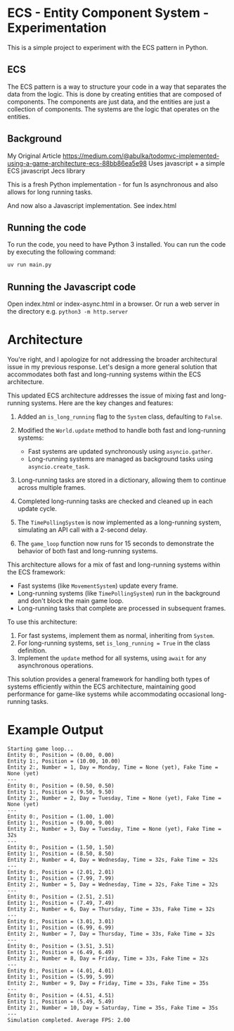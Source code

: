 # ECS - Entity Component System - Experimentation

This is a simple project to experiment with the ECS pattern in Python.

## ECS

The ECS pattern is a way to structure your code in a way that separates the data from the logic. This is done by creating entities that are composed of components. The components are just data, and the entities are just a collection of components. The systems are the logic that operates on the entities.

## Background

My Original Article
https://medium.com/@abulka/todomvc-implemented-using-a-game-architecture-ecs-88bb86ea5e98
Uses javascript + a simple ECS javascript Jecs library

This is a fresh Python implementation - for fun
Is asynchronous and also allows for long running tasks.

And now also a Javascript implementation. See index.html

## Running the code

To run the code, you need to have Python 3 installed. You can run the code by executing the following command:

```bash
uv run main.py
```

## Running the Javascript code

Open index.html or index-async.html in a browser. Or run a web server in the directory e.g. `python3 -m http.server`

# Architecture

You're right, and I apologize for not addressing the broader architectural issue in my previous response. Let's design a more general solution that accommodates both fast and long-running systems within the ECS architecture.

This updated ECS architecture addresses the issue of mixing fast and long-running systems. Here are the key changes and features:

1. Added an `is_long_running` flag to the `System` class, defaulting to `False`.

2. Modified the `World.update` method to handle both fast and long-running systems:
   - Fast systems are updated synchronously using `asyncio.gather`.
   - Long-running systems are managed as background tasks using `asyncio.create_task`.

3. Long-running tasks are stored in a dictionary, allowing them to continue across multiple frames.

4. Completed long-running tasks are checked and cleaned up in each update cycle.

5. The `TimePollingSystem` is now implemented as a long-running system, simulating an API call with a 2-second delay.

6. The `game_loop` function now runs for 15 seconds to demonstrate the behavior of both fast and long-running systems.

This architecture allows for a mix of fast and long-running systems within the ECS framework:

- Fast systems (like `MovementSystem`) update every frame.
- Long-running systems (like `TimePollingSystem`) run in the background and don't block the main game loop.
- Long-running tasks that complete are processed in subsequent frames.

To use this architecture:

1. For fast systems, implement them as normal, inheriting from `System`.
2. For long-running systems, set `is_long_running = True` in the class definition.
3. Implement the `update` method for all systems, using `await` for any asynchronous operations.

This solution provides a general framework for handling both types of systems efficiently within the ECS architecture, maintaining good performance for game-like systems while accommodating occasional long-running tasks.

# Example Output

```
Starting game loop...
Entity 0:, Position = (0.00, 0.00)
Entity 1:, Position = (10.00, 10.00)
Entity 2:, Number = 1, Day = Monday, Time = None (yet), Fake Time = None (yet)
---
Entity 0:, Position = (0.50, 0.50)
Entity 1:, Position = (9.50, 9.50)
Entity 2:, Number = 2, Day = Tuesday, Time = None (yet), Fake Time = None (yet)
---
Entity 0:, Position = (1.00, 1.00)
Entity 1:, Position = (9.00, 9.00)
Entity 2:, Number = 3, Day = Tuesday, Time = None (yet), Fake Time = 32s
---
Entity 0:, Position = (1.50, 1.50)
Entity 1:, Position = (8.50, 8.50)
Entity 2:, Number = 4, Day = Wednesday, Time = 32s, Fake Time = 32s
---
Entity 0:, Position = (2.01, 2.01)
Entity 1:, Position = (7.99, 7.99)
Entity 2:, Number = 5, Day = Wednesday, Time = 32s, Fake Time = 32s
---
Entity 0:, Position = (2.51, 2.51)
Entity 1:, Position = (7.49, 7.49)
Entity 2:, Number = 6, Day = Thursday, Time = 33s, Fake Time = 32s
---
Entity 0:, Position = (3.01, 3.01)
Entity 1:, Position = (6.99, 6.99)
Entity 2:, Number = 7, Day = Thursday, Time = 33s, Fake Time = 32s
---
Entity 0:, Position = (3.51, 3.51)
Entity 1:, Position = (6.49, 6.49)
Entity 2:, Number = 8, Day = Friday, Time = 33s, Fake Time = 32s
---
Entity 0:, Position = (4.01, 4.01)
Entity 1:, Position = (5.99, 5.99)
Entity 2:, Number = 9, Day = Friday, Time = 33s, Fake Time = 35s
---
Entity 0:, Position = (4.51, 4.51)
Entity 1:, Position = (5.49, 5.49)
Entity 2:, Number = 10, Day = Saturday, Time = 35s, Fake Time = 35s
---
Simulation completed. Average FPS: 2.00
```

